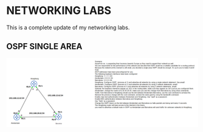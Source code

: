 # NETWORKING LABS
This is a complete update of my networking labs.

## OSPF SINGLE AREA
![ospf single area](ospf_single_area/ospf_singla_area.png)